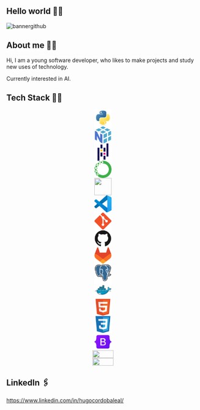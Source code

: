 ## Hello world 🙋‍♂️
![bannergithub](https://github.com/hugo-cordoba/hugo-cordoba/assets/110393853/ad7b08b9-4c95-4ba8-abe6-75ddab822f57)

## About me 👨‍🎓
Hi, I am a young software developer, who likes to make projects and study new uses of technology.

Currently interested in AI.

## Tech Stack 👨‍💻
<div style="display: flex; flex-direction: column; align-items: center; justify-content: center;">
    <img src="https://github.com/devicons/devicon/blob/master/icons/python/python-original.svg" width="45px" height="45px">
    <img src="https://github.com/devicons/devicon/blob/master/icons/numpy/numpy-original.svg" width="45px" height="45px">
    <img src="https://github.com/devicons/devicon/blob/master/icons/pandas/pandas-original.svg" width="45px" height="45px">
    <img src="https://github.com/devicons/devicon/blob/master/icons/anaconda/anaconda-original.svg" width="45px" height="45px">
    <img src="https://huggingface.co/front/assets/huggingface_logo-noborder.svg" width="45px" height="45px">
    <img src="https://github.com/devicons/devicon/blob/master/icons/vscode/vscode-original.svg" width="45px" height="45px">
    <img src="https://github.com/devicons/devicon/blob/master/icons/git/git-original.svg" width="45px" height="45px">
    <img src="https://github.com/devicons/devicon/blob/master/icons/github/github-original.svg" width="45px" height="45px">
    <img src="https://github.com/devicons/devicon/blob/master/icons/gitlab/gitlab-original.svg" width="45px" height="45px">
    <img src="https://github.com/devicons/devicon/blob/master/icons/postgresql/postgresql-original.svg" width="45px" height="45px"> 
    <img src="https://github.com/devicons/devicon/blob/master/icons/docker/docker-original.svg" width="45px" height="45px"> 
    <img src="https://github.com/devicons/devicon/blob/master/icons/html5/html5-original.svg" width="45px" height="45px">
    <img src="https://github.com/devicons/devicon/blob/master/icons/css3/css3-original.svg" width="45px" height="45px"> 
    <img src="https://github.com/devicons/devicon/blob/master/icons/bootstrap/bootstrap-original.svg" width="45px" height="45px">
    <img src="https://odoocdn.com/openerp_website/static/src/img/assets/png/odoo_logo.png" width="55px" height="20px">
    <img src="https://odoo-community.org/web/image/website/1/logo/The%20Odoo%20Community%20Association%20%7C%20OCA?unique=77e123f" width="55px" height="20px">
</div>

## LinkedIn 🖇️
https://www.linkedin.com/in/hugocordobaleal/
